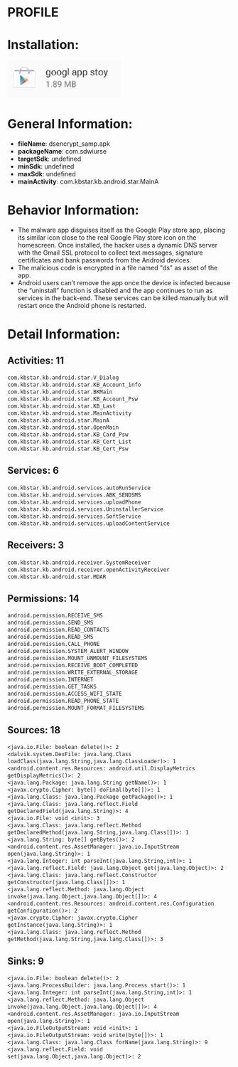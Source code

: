 # PROFILE
# Installation:
![ICON](icon.png)
# General Information:
- **fileName**: dsencrypt_samp.apk
- **packageName**: com.sdwiurse
- **targetSdk**: undefined
- **minSdk**: undefined
- **maxSdk**: undefined
- **mainActivity**: com.kbstar.kb.android.star.MainA
# Behavior Information:
- The malware app disguises itself as the Google Play store app, placing its similar icon close to the real Google Play store icon on the
homescreen. Once installed, the hacker uses a dynamic DNS server with the Gmail SSL protocol to collect text messages, signature
certificates and bank passwords from the Android devices. 
- The malicious code is encrypted in a file named "ds" as asset of the app. 
- Android users can’t remove the app once the device is infected because the “uninstall” function is disabled and the app continues to run as services in the back-end. These services can be killed manually but will restart once the Android phone is restarted.

# Detail Information:
## Activities: 11
	com.kbstar.kb.android.star.V_Dialog
	com.kbstar.kb.android.star.KB_Account_info
	com.kbstar.kb.android.star.BKMain
	com.kbstar.kb.android.star.KB_Account_Psw
	com.kbstar.kb.android.star.KB_Last
	com.kbstar.kb.android.star.MainActivity
	com.kbstar.kb.android.star.MainA
	com.kbstar.kb.android.star.OpenMain
	com.kbstar.kb.android.star.KB_Card_Psw
	com.kbstar.kb.android.star.KB_Cert_List
	com.kbstar.kb.android.star.KB_Cert_Psw
## Services: 6
	com.kbstar.kb.android.services.autoRunService
	com.kbstar.kb.android.services.ABK_SENDSMS
	com.kbstar.kb.android.services.uploadPhone
	com.kbstar.kb.android.services.UninstallerService
	com.kbstar.kb.android.services.SoftService
	com.kbstar.kb.android.services.uploadContentService
## Receivers: 3
	com.kbstar.kb.android.receiver.SystemReceiver
	com.kbstar.kb.android.receiver.openActivityReceiver
	com.kbstar.kb.android.star.MDAR
## Permissions: 14
	android.permission.RECEIVE_SMS
	android.permission.SEND_SMS
	android.permission.READ_CONTACTS
	android.permission.READ_SMS
	android.permission.CALL_PHONE
	android.permission.SYSTEM_ALERT_WINDOW
	android.permission.MOUNT_UNMOUNT_FILESYSTEMS
	android.permission.RECEIVE_BOOT_COMPLETED
	android.permission.WRITE_EXTERNAL_STORAGE
	android.permission.INTERNET
	android.permission.GET_TASKS
	android.permission.ACCESS_WIFI_STATE
	android.permission.READ_PHONE_STATE
	android.permission.MOUNT_FORMAT_FILESYSTEMS
## Sources: 18
	<java.io.File: boolean delete()>: 2
	<dalvik.system.DexFile: java.lang.Class loadClass(java.lang.String,java.lang.ClassLoader)>: 1
	<android.content.res.Resources: android.util.DisplayMetrics getDisplayMetrics()>: 2
	<java.lang.Package: java.lang.String getName()>: 1
	<javax.crypto.Cipher: byte[] doFinal(byte[])>: 1
	<java.lang.Class: java.lang.Package getPackage()>: 1
	<java.lang.Class: java.lang.reflect.Field getDeclaredField(java.lang.String)>: 4
	<java.io.File: void <init>: 3
	<java.lang.Class: java.lang.reflect.Method getDeclaredMethod(java.lang.String,java.lang.Class[])>: 1
	<java.lang.String: byte[] getBytes()>: 2
	<android.content.res.AssetManager: java.io.InputStream open(java.lang.String)>: 1
	<java.lang.Integer: int parseInt(java.lang.String,int)>: 1
	<java.lang.reflect.Field: java.lang.Object get(java.lang.Object)>: 2
	<java.lang.Class: java.lang.reflect.Constructor getConstructor(java.lang.Class[])>: 1
	<java.lang.reflect.Method: java.lang.Object invoke(java.lang.Object,java.lang.Object[])>: 4
	<android.content.res.Resources: android.content.res.Configuration getConfiguration()>: 2
	<javax.crypto.Cipher: javax.crypto.Cipher getInstance(java.lang.String)>: 1
	<java.lang.Class: java.lang.reflect.Method getMethod(java.lang.String,java.lang.Class[])>: 3
## Sinks: 9
	<java.io.File: boolean delete()>: 2
	<java.lang.ProcessBuilder: java.lang.Process start()>: 1
	<java.lang.Integer: int parseInt(java.lang.String,int)>: 1
	<java.lang.reflect.Method: java.lang.Object invoke(java.lang.Object,java.lang.Object[])>: 4
	<android.content.res.AssetManager: java.io.InputStream open(java.lang.String)>: 1
	<java.io.FileOutputStream: void <init>: 1
	<java.io.FileOutputStream: void write(byte[])>: 1
	<java.lang.Class: java.lang.Class forName(java.lang.String)>: 9
	<java.lang.reflect.Field: void set(java.lang.Object,java.lang.Object)>: 2

